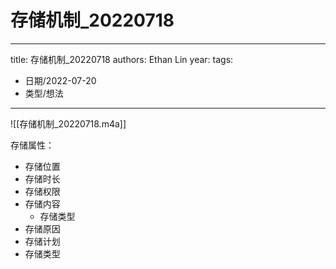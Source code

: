 # 存储机制_20220718


---
title: 存储机制_20220718
authors: Ethan Lin
year:
tags:
  - 日期/2022-07-20 
  - 类型/想法  
---



![[存储机制_20220718.m4a]]



存储属性：

- 存储位置
- 存储时长
- 存储权限
- 存储内容
  - 存储类型
- 存储原因
- 存储计划
- 存储类型